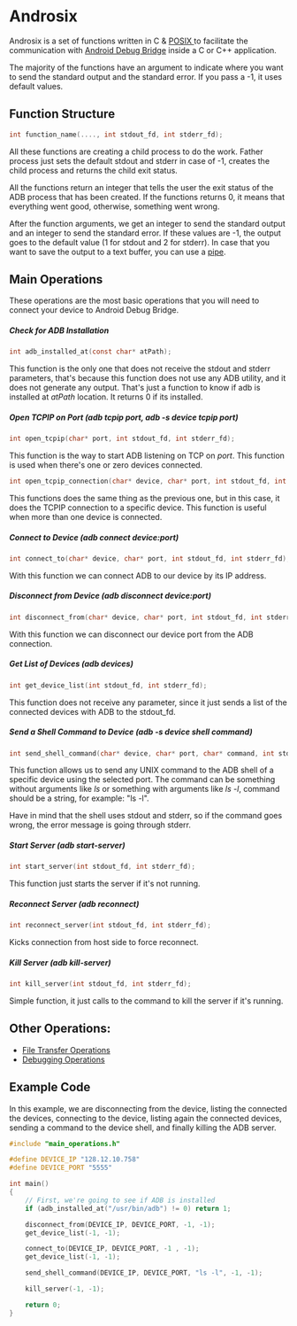 # Androsix

Androsix is a set of functions written in C & [POSIX ](https://en.wikipedia.org/wiki/POSIX) to facilitate the communication with [Android Debug Bridge](https://developer.android.com/studio/command-line/adb) inside a C or C++ application.

The majority of the functions have an argument to indicate where you want to send the standard output and the standard error. If you pass a -1, it uses default values.

## Function Structure

```c
int function_name(...., int stdout_fd, int stderr_fd);
```

All these functions are creating a child process to do the work. Father process just sets the default stdout and stderr in case of -1, creates the child process and returns the child exit status.

All the functions return an integer that tells the user the exit status of the ADB process that has been created. If the functions returns 0, it means that everything went good, otherwise, something went wrong.

After the function arguments, we get an integer to send the standard output and an integer to send the standard error. If these values are -1, the output goes to the default value (1 for stdout and 2 for stderr). In case that you want to save the output to a text buffer, you can use a [pipe](https://linux.die.net/man/2/pipe).

## Main Operations

These operations are the most basic operations that you will need to connect your device to Android Debug Bridge.

##### Check for ADB Installation

```c
int adb_installed_at(const char* atPath);
```

This function is the only one that does not receive the stdout and stderr parameters, that's because this function does not use any ADB utility, and it does not generate any output. That's just a function to know if adb is installed at *atPath* location. It returns 0 if its installed.

##### Open TCPIP on Port (adb tcpip port, adb -s device tcpip port)

```c
int open_tcpip(char* port, int stdout_fd, int stderr_fd);
```

This function is the way to start ADB listening on TCP on *port*. This function is used when there's one or zero devices connected. 

```c
int open_tcpip_connection(char* device, char* port, int stdout_fd, int stderr_fd);
```

This functions does the same thing as the previous one, but in this case, it does the TCPIP connection to a specific device. This function is useful when more than one device is connected.

##### Connect to Device (adb connect device:port)

```c
int connect_to(char* device, char* port, int stdout_fd, int stderr_fd);
```

With this function we can connect ADB to our device by its IP address.

##### Disconnect from Device (adb disconnect device:port)

```c
int disconnect_from(char* device, char* port, int stdout_fd, int stderr_fd);
```

With this function we can disconnect our device port from the ADB connection.

##### Get List of Devices (adb devices)

```c
int get_device_list(int stdout_fd, int stderr_fd);
```

This function does not receive any parameter, since it just sends a list of the connected devices with ADB to the stdout_fd.

##### Send a Shell Command to Device (adb -s device shell command)

```c
int send_shell_command(char* device, char* port, char* command, int stdout_fd, int stderr_fd);
```

This function allows us to send any UNIX command to the ADB shell of a specific device using the selected port. The command can be something without arguments like *ls* or something with arguments like *ls -l*, command should be a string, for example: "ls -l".

Have in mind that the shell uses stdout and stderr, so if the command goes wrong, the error message is going through stderr.

##### Start Server (adb start-server)

```c
int start_server(int stdout_fd, int stderr_fd);
```

This function just starts the server if it's not running.

##### Reconnect Server (adb reconnect)

```c
int reconnect_server(int stdout_fd, int stderr_fd);
```

Kicks connection from host side to force reconnect.

##### Kill Server (adb kill-server)

```c
int kill_server(int stdout_fd, int stderr_fd);
```

Simple function, it just calls to the command to kill the server if it's running.

## Other Operations:

- [File Transfer Operations](./FileTransferOperations.md)
- [Debugging Operations](./DebuggingOperations.md)

## Example Code

In this example, we are disconnecting from the device, listing the connected the devices, connecting to the device, listing again the connected devices, sending a command to the device shell, and finally killing the ADB server.

```c
#include "main_operations.h"

#define DEVICE_IP "128.12.10.758"
#define DEVICE_PORT "5555"

int main()
{
    // First, we're going to see if ADB is installed
    if (adb_installed_at("/usr/bin/adb") != 0) return 1;

    disconnect_from(DEVICE_IP, DEVICE_PORT, -1, -1);
    get_device_list(-1, -1);

    connect_to(DEVICE_IP, DEVICE_PORT, -1 , -1);
    get_device_list(-1, -1);

    send_shell_command(DEVICE_IP, DEVICE_PORT, "ls -l", -1, -1);

    kill_server(-1, -1);

    return 0;
}
```
